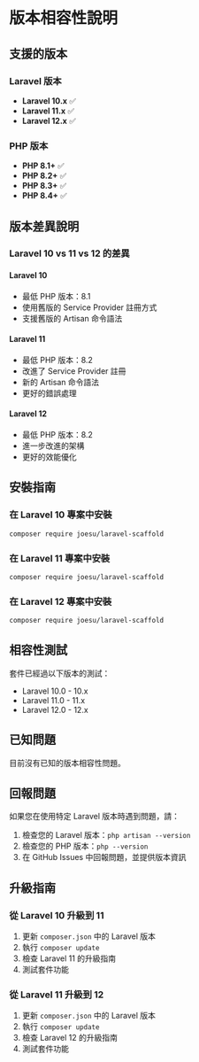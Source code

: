 # 版本相容性說明

## 支援的版本

### Laravel 版本
- **Laravel 10.x** ✅
- **Laravel 11.x** ✅  
- **Laravel 12.x** ✅

### PHP 版本
- **PHP 8.1+** ✅
- **PHP 8.2+** ✅
- **PHP 8.3+** ✅
- **PHP 8.4+** ✅

## 版本差異說明

### Laravel 10 vs 11 vs 12 的差異

#### Laravel 10
- 最低 PHP 版本：8.1
- 使用舊版的 Service Provider 註冊方式
- 支援舊版的 Artisan 命令語法

#### Laravel 11
- 最低 PHP 版本：8.2
- 改進了 Service Provider 註冊
- 新的 Artisan 命令語法
- 更好的錯誤處理

#### Laravel 12
- 最低 PHP 版本：8.2
- 進一步改進的架構
- 更好的效能優化

## 安裝指南

### 在 Laravel 10 專案中安裝
```bash
composer require joesu/laravel-scaffold
```

### 在 Laravel 11 專案中安裝
```bash
composer require joesu/laravel-scaffold
```

### 在 Laravel 12 專案中安裝
```bash
composer require joesu/laravel-scaffold
```

## 相容性測試

套件已經過以下版本的測試：

- Laravel 10.0 - 10.x
- Laravel 11.0 - 11.x  
- Laravel 12.0 - 12.x

## 已知問題

目前沒有已知的版本相容性問題。

## 回報問題

如果您在使用特定 Laravel 版本時遇到問題，請：

1. 檢查您的 Laravel 版本：`php artisan --version`
2. 檢查您的 PHP 版本：`php --version`
3. 在 GitHub Issues 中回報問題，並提供版本資訊

## 升級指南

### 從 Laravel 10 升級到 11
1. 更新 `composer.json` 中的 Laravel 版本
2. 執行 `composer update`
3. 檢查 Laravel 11 的升級指南
4. 測試套件功能

### 從 Laravel 11 升級到 12
1. 更新 `composer.json` 中的 Laravel 版本
2. 執行 `composer update`
3. 檢查 Laravel 12 的升級指南
4. 測試套件功能 